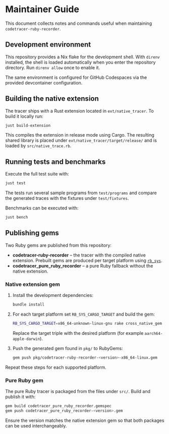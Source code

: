 # Maintainer Guide

This document collects notes and commands useful when maintaining
`codetracer-ruby-recorder`.

## Development environment

This repository provides a Nix flake for the development shell. With
`direnv` installed, the shell is loaded automatically when you enter the
repository directory. Run `direnv allow` once to enable it.

The same environment is configured for GitHub Codespaces via the
provided devcontainer configuration.

## Building the native extension

The tracer ships with a Rust extension located in `ext/native_tracer`.
To build it locally run:

```bash
just build-extension
```

This compiles the extension in release mode using Cargo. The resulting
shared library is placed under
`ext/native_tracer/target/release/` and is loaded by `src/native_trace.rb`.

## Running tests and benchmarks

Execute the full test suite with:

```bash
just test
```

The tests run several sample programs from `test/programs` and compare
the generated traces with the fixtures under `test/fixtures`.

Benchmarks can be executed with:

```bash
just bench
```

## Publishing gems

Two Ruby gems are published from this repository:

* **codetracer-ruby-recorder** – the tracer with the compiled native
  extension. Prebuilt gems are produced per target platform using
  [`rb_sys`](https://github.com/oxidize-rb/rb-sys).
* **codetracer_pure_ruby_recorder** – a pure Ruby fallback without the
  native extension.

### Native extension gem

1. Install the development dependencies:

   ```bash
   bundle install
   ```

2. For each target platform set `RB_SYS_CARGO_TARGET` and build the gem:

   ```bash
   RB_SYS_CARGO_TARGET=x86_64-unknown-linux-gnu rake cross_native_gem
   ```

   Replace the target triple with the desired platform (for example
   `aarch64-apple-darwin`).

3. Push the generated gem found in `pkg/` to RubyGems:

   ```bash
   gem push pkg/codetracer-ruby-recorder-<version>-x86_64-linux.gem
   ```

Repeat these steps for each supported platform.

### Pure Ruby gem

The pure Ruby tracer is packaged from the files under `src/`. Build and
publish it with:

```bash
gem build codetracer_pure_ruby_recorder.gemspec
gem push codetracer_pure_ruby_recorder-<version>.gem
```

Ensure the version matches the native extension gem so that both
packages can be used interchangeably.
